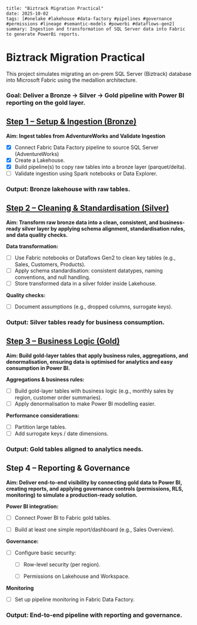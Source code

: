 ```
title: "Biztrack Migration Practical"
date: 2025-10-02
tags: [#onelake #lakehouse #data-factory #pipelines #governance #permissions #lineage #semantic-models #powerbi #dataflows-gen2]
summary: Ingestion and transformation of SQL Server data into Fabric to generate PowerBi reports. 
```

# Biztrack Migration Practical

This project simulates migrating an on-prem SQL Server (Biztrack) database into Microsoft Fabric using the medallion architecture.

### **Goal: Deliver a Bronze → Silver → Gold pipeline with Power BI reporting on the gold layer.**

## <u>Step 1 – Setup & Ingestion (Bronze)</u>

**Aim: Ingest tables from AdventureWorks and Validate Ingestion**

- [x] Connect Fabric Data Factory pipeline to source SQL Server (AdventureWorks)
- [x] Create a Lakehouse.
- [x] Build pipeline(s) to copy raw tables into a bronze layer (parquet/delta).
- [ ] Validate ingestion using Spark notebooks or Data Explorer.

### **Output: Bronze lakehouse with raw tables.**

## <u>Step 2 – Cleaning & Standardisation (Silver)</u>

**Aim: Transform raw bronze data into a clean, consistent, and business-ready silver layer by applying schema alignment, standardisation rules, and data quality checks.**

**Data transformation:**
- [ ] Use Fabric notebooks or Dataflows Gen2 to clean key tables (e.g., Sales, Customers, Products).
- [ ] Apply schema standardisation: consistent datatypes, naming conventions, and null handling.
- [ ] Store transformed data in a silver folder inside Lakehouse.
  
**Quality checks:**
- [ ] Document assumptions (e.g., dropped columns, surrogate keys).
### **Output: Silver tables ready for business consumption.**

## <u>Step 3 – Business Logic (Gold)</u>

**Aim: Build gold-layer tables that apply business rules, aggregations, and denormalisation, ensuring data is optimised for analytics and easy consumption in Power BI.**

**Aggregations & business rules:**
- [ ] Build gold-layer tables with business logic (e.g., monthly sales by region, customer order summaries).
- [ ] Apply denormalisation to make Power BI modelling easier.

**Performance considerations:**
- [ ] Partition large tables.
- [ ] Add surrogate keys / date dimensions.
### **Output: Gold tables aligned to analytics needs.**

## Step 4 – Reporting & Governance</u>

**Aim: Deliver end-to-end visibility by connecting gold data to Power BI, creating reports, and applying governance controls (permissions, RLS, monitoring) to simulate a production-ready solution.**

**Power BI integration:**

- [ ] Connect Power BI to Fabric gold tables.

- [ ] Build at least one simple report/dashboard (e.g., Sales Overview).

**Governance:**

- [ ] Configure basic security:

    - [ ] Row-level security (per region).

    - [ ] Permissions on Lakehouse and Workspace.

**Monitoring**

- [ ] Set up pipeline monitoring in Fabric Data Factory.

### **Output: End-to-end pipeline with reporting and governance.**